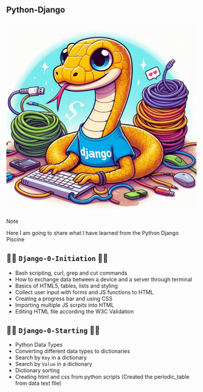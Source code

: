 ## Python-Django
![](django.jpeg)

> [!NOTE]
> Here I am going to share what I have learned from the Python Django Piscine

## 👨‍🌾 `Django-0-Initiation` 👨‍🌾
-   Bash scripting, curl, grep and cut commands
-   How to exchange data between a device and a server through terminal
-   Basics of HTML5, tables, lists and styling
-   Collect user input with forms and JS functions to HTML
-   Creating a progress bar and using CSS
-   Importing multiple JS scrpits into HTML
-   Editing HTML file according the W3C Validation

## 👨‍🌾 `Django-0-Starting` 👨‍🌾
-   Python Data Types
-   Converting different data types to dictionaries
-   Search by `Key` in a dictionary
-   Search by `Value` in a dictionary
-   Dictionary sorting
-   Creating html and css from python scripts (Created the periodic_table from data text file)